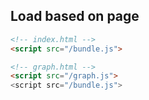 
## Load based on page

```html
<!-- index.html -->
<script src="/bundle.js">
```

```html
<!-- graph.html -->
<script src="/graph.js">
<script src="/bundle.js">
```

